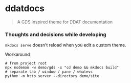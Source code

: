 # ddatdocs
 
> A GDS inspired theme for DDAT documentation


### Thoughts and decisions while developing

`mkdocs serve` doesn't reload when you edit a custom theme.

Workaround 
```shell
# from project root
npx nodemon -w demo/gds -x "cd demo && mkdocs build"
# separate tab / window / pane / whatevs
python -m http.server --directory demo/site 

```

